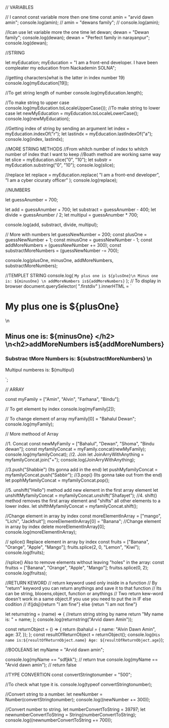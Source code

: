 // VARIABLES

// I cannot const variable more then one time
const amin = "arvid dawn amin";
console.log(amin);
// amin = "dewans family";
// console.log(amin);

//Ican use let variable more the one time
let dewan;
dewan = "Dewan family";
console.log(dewan);
dewan = "Perfect family in narayanpur";
console.log(dewan);

//STRING

let myEducation;
myEducation =
"I am a front-end developer. I have been compleater my education from Nackademin SOLNA";

//getting characters(what is the latter in index number 19)
console.log(myEducation[19]);

//To get string length of number
console.log(myEducation.length);

//To make string to upper case
console.log(myEducation.toLocaleUpperCase());
//To make string to lower case
let newMyEducation = myEducation.toLocaleLowerCase();
console.log(newMyEducation);

//Getting index of string by sending an argument
let index = myEducation.indexOf("r");
let lastindx = myEducation.lastIndexOf("a");
console.log(index, lastindx);

//MORE STRING METHODS
//From whitch number of index to whitch number of index that I want to keep
//Boath method are working same way
let slice = myEducation.slice("0", "10");
let substr = myEducation.substring("0", "10");
console.log(slice);

//replace
let replace = myEducation.replace(
"I am a front-end developer",
"I am a cyber cicuraty officer"
);
console.log(replace);

//NUMBERS

let guessAnumber = 700;

let add = guessAnumber + 700;
let substract = guessAnumber - 400;
let divide = guessAnumber / 2;
let multipul = guessAnumber \* 700;

console.log(add, substract, divide, multipul);

// More with numbers
let guessNewNumber = 200;
const plusOne = guessNewNumber + 1;
const minusOne = guessNewNumber - 1;
const addMoreNumbers = (guessNewNumber += 300);
const substractMoreNumbers = (guessNewNumber -= 700);

console.log(plusOne, minusOne, addMoreNumbers, substractMoreNumbers);

//TEMPLET STRING
console.log(
`My plus one is ${plusOne}\n Minus one is: ${minusOne} \n addMoreNumbers is${addMoreNumbers}`
);
// To display in browser
document.querySelector(
".firstdiv"
).innerHTML = `<h1>My plus one is ${plusOne} </h1> \n<h2>Minus one is: ${minusOne} </h2> \n<h2>addMoreNumbers is${addMoreNumbers}</h2>

 <h3>Substrac tMore Numbers is: ${substractMoreNumbers} \n</h3> <p>Multipul numberes is: ${multipul} </p>`;

// ARRAY

const myFamily = ["Amin", "Alvin", "Farhana", "Bindu"];

// To get element by index
console.log(myFamily[2]);

// To change element of array
myFamily[0] = "Bahalul Dewan";
console.log(myFamily);

// More methood of Array

//1. Concat
const newMyFamily = ["Bahalul", "Dewan", "Shoma", "Bindu dewan"];
const myfamilyConcat = myFamily.concat(newMyFamily);
console.log(myfamilyConcat);
//2. Join
let JoinArryWithAnything = myfamilyConcat.join("+");
console.log(JoinArryWithAnything);

//3.push("Shabbie") (Its gonna add in the end)
let pushMyfamilyConcat = myfamilyConcat.push("Sabbir");
//3.pop() (Its gonna take out from the end)
let pophMyfamilyConcat = myfamilyConcat.pop();

//5. unshift("Hello") method add new element in the first array element
let unshiftMyfamilyConcat = myfamilyConcat.unshift("Shafayet");
//4. shift() method removes the first array element and "shifts" all other elements to a lower index.
let shifthMyfamilyConcat = myfamilyConcat.shift();

//Change element in array by index
const moreElementInArray = ["mango", "Lichi", "Jackfruit"];
moreElementInArray[0] = "Banana";
//Change element in array by index
delete moreElementInArray[0];
console.log(moreElementInArray);

// splice() Replace element in array by index
const fruits = ["Banana", "Orange", "Apple", "Mango"];
fruits.splice(2, 0, "Lemon", "Kiwi");
console.log(fruits);

//splce() Also to remove elements without leaving "holes" in the array:
const fruitss = ["Banana", "Orange", "Apple", "Mango"];
fruitss.splice(0, 2);
console.log(fruitss);

//RETURN KEWORD
// return keyword used only inside in a function
// By "return" keyword you can return anythings and save it to that function
// Its can be string, blooens,object, function or anythings
// Two return kew-word doesn't work in a same object.If you use you need to put the in IF else codition
// if(jdsj){return "I am fine"} else {retun "I am not fine"}

let returnstring = (name) => {
//return string string by name
return "My name is: " + name;
};
console.log(returnstring("Arvid dawn Amin"));

const returnObject = () => {
return (bahalul = {
name: "Alvin Dawn Amin",
age: 37,
});
};
const resultOfReturnObject = returnObject();
console.log(`His name is:${resultOfReturnObject.name} Age: ${resultOfReturnObject.age}`);

//BOOLEANS
let myName = "Arvid dawn amin";

console.log(myName == "sdfjkk"); // return true
console.log(myName == "Arvid dawn amin"); // return false

//TYPE CONVERTION
const convertStringtonumber = "500";

//To check what type it is.
console.log(typeof convertStringtonumber);

//Convert string to a number.
let newNumber = Number(convertStringtonumber);
console.log((newNumber += 300));

//Convert number to string.
let numberConvertToString = 39797;
let newnumberConvertToString = String(numberConvertToString);
console.log((newnumberConvertToString += 700));
